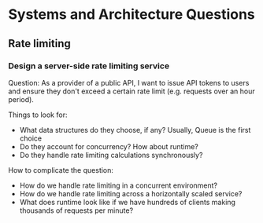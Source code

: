 # Systems and Architecture Questions

## Rate limiting

### Design a server-side rate limiting service
Question: As a provider of a public API, I want to issue API tokens to users and ensure they don't exceed a certain rate limit (e.g. requests over an hour period).

Things to look for:
* What data structures do they choose, if any? Usually, Queue is the first choice
* Do they account for concurrency? How about runtime?
* Do they handle rate limiting calculations synchronously?

How to complicate the question:
* How do we handle rate limiting in a concurrent environment?
* How do we handle rate limiting across a horizontally scaled service?
* What does runtime look like if we have hundreds of clients making thousands of requests per minute?
